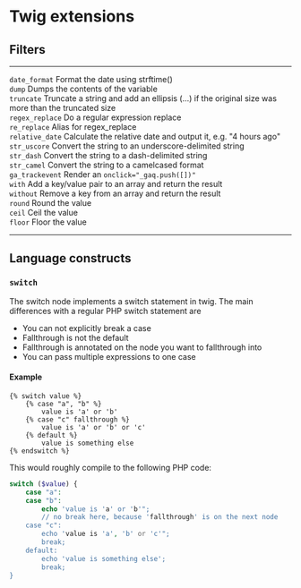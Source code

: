 # Twig extensions #

## Filters ##

------------------  -------------------------------------------------------------------------------------------
`date_format`       Format the date using strftime()  
`dump`              Dumps the contents of the variable  
`truncate`          Truncate a string and add an ellipsis (...) if the original size was more than the truncated size  
`regex_replace`     Do a regular expression replace  
`re_replace`        Alias for regex_replace  
`relative_date`     Calculate the relative date and output it, e.g. "4 hours ago"  
`str_uscore`        Convert the string to an underscore-delimited string  
`str_dash`          Convert the string to a dash-delimited string  
`str_camel`         Convert the string to a camelcased format  
`ga_trackevent`     Render an `onclick="_gaq.push([])"`  
`with`              Add a key/value pair to an array and return the result  
`without`           Remove a key from an array and return the result  
`round`             Round the value  
`ceil`              Ceil the value  
`floor`             Floor the value  
------------------  -------------------------------------------------------------------------------------------

## Language constructs ##

### `switch` ###

The switch node implements a switch statement in twig. The main differences with a regular PHP switch statement are

* You can not explicitly break a case
* Fallthrough is not the default
* Fallthrough is annotated on the node you want to fallthrough into
* You can pass multiple expressions to one case

#### Example

```twig
{% switch value %}
    {% case "a", "b" %}
        value is 'a' or 'b'
    {% case "c" fallthrough %}
        value is 'a' or 'b' or 'c'
    {% default %}
        value is something else
{% endswitch %}
```

This would roughly compile to the following PHP code:

```php
switch ($value) {
    case "a":
    case "b":
        echo 'value is 'a' or 'b'";
        // no break here, because 'fallthrough' is on the next node
    case "c":
        echo 'value is 'a', 'b' or 'c'";
        break;
    default:
        echo 'value is something else';
        break;
}
```
